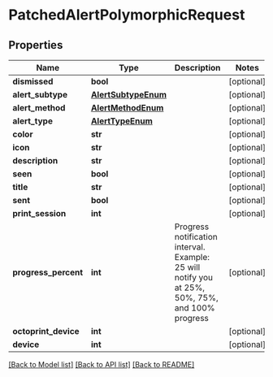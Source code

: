 # PatchedAlertPolymorphicRequest

## Properties
Name | Type | Description | Notes
------------ | ------------- | ------------- | -------------
**dismissed** | **bool** |  | [optional] 
**alert_subtype** | [**AlertSubtypeEnum**](AlertSubtypeEnum.md) |  | [optional] 
**alert_method** | [**AlertMethodEnum**](AlertMethodEnum.md) |  | [optional] 
**alert_type** | [**AlertTypeEnum**](AlertTypeEnum.md) |  | [optional] 
**color** | **str** |  | [optional] 
**icon** | **str** |  | [optional] 
**description** | **str** |  | [optional] 
**seen** | **bool** |  | [optional] 
**title** | **str** |  | [optional] 
**sent** | **bool** |  | [optional] 
**print_session** | **int** |  | [optional] 
**progress_percent** | **int** | Progress notification interval. Example: 25 will notify you at 25%, 50%, 75%, and 100% progress | [optional] 
**octoprint_device** | **int** |  | [optional] 
**device** | **int** |  | [optional] 

[[Back to Model list]](../README.md#documentation-for-models) [[Back to API list]](../README.md#documentation-for-api-endpoints) [[Back to README]](../README.md)


